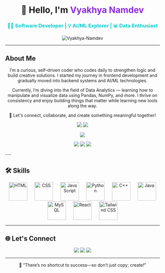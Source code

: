 <h1 align="center">🚀 Hello, I'm <span style="color:#8A2BE2">Vyakhya Namdev</span></h1>
<h3 align="center" style="color: #00CED1;">👩‍💻 Software Developer | 💡 AI/ML Explorer | 📊 Data Enthusiast</h3>

<p align="center">
  <img src="https://komarev.com/ghpvc/?username=Vyakhya-Namdev&label=Profile%20views&color=0e75b6&style=flat" alt="Vyakhya-Namdev"/>
</p>

---

##  About Me

<p align="center">
I’m a curious, self-driven coder who codes daily to strengthen logic and build creative solutions. I started my journey in frontend development and gradually moved into backend systems and AI/ML technologies.
</p>

<p align="center">
Currently, I’m diving into the field of Data Analytics — learning how to manipulate and visualize data using Pandas, NumPy, and more. I thrive on consistency and enjoy building things that matter while learning new tools along the way.
</p>

<p align="center">
🚀 Let's connect, collaborate, and create something meaningful together!
</p>

<p align="center">
  <img src="https://github-readme-stats.vercel.app/api?username=Vyakhya-Namdev&show_icons=true&theme=tokyonight"/>
  <img src="https://github-readme-stats.vercel.app/api/top-langs/?username=Vyakhya-Namdev&layout=compact&theme=tokyonight"/>
</p>

<p align="center">
  <img src="https://github-readme-activity-graph.vercel.app/graph?username=Vyakhya-Namdev&theme=react-dark" />
</p>

<p align="center">
  <img src="https://github-profile-summary-cards.vercel.app/api/cards/profile-details?username=Vyakhya-Namdev&theme=tokyonight" />
  <img src="https://github-profile-summary-cards.vercel.app/api/cards/repos-per-language?username=Vyakhya-Namdev&theme=tokyonight" />
  <img src="https://github-profile-summary-cards.vercel.app/api/cards/most-commit-language?username=Vyakhya-Namdev&theme=tokyonight" />
</p>
---

## 🛠️ Skills

<p align="center">
  <a href="https://developer.mozilla.org/en-US/docs/Web/HTML" target="_blank" style="text-decoration: none; margin: 10px;">
    <img src="https://cdn.jsdelivr.net/gh/devicons/devicon/icons/html5/html5-original-wordmark.svg" width="60" alt="HTML"/>
  </a>
  <a href="https://developer.mozilla.org/en-US/docs/Web/CSS" target="_blank" style="text-decoration: none; margin: 10px;">
    <img src="https://cdn.jsdelivr.net/gh/devicons/devicon/icons/css3/css3-original-wordmark.svg" width="60" alt="CSS"/>
  </a>
  <a href="https://developer.mozilla.org/en-US/docs/Web/JavaScript" target="_blank" style="text-decoration: none; margin: 10px;">
    <img src="https://cdn.jsdelivr.net/gh/devicons/devicon/icons/javascript/javascript-original.svg" width="60" alt="JavaScript"/>
  </a>
  <a href="https://www.python.org/" target="_blank" style="text-decoration: none; margin: 10px;">
    <img src="https://cdn.jsdelivr.net/gh/devicons/devicon/icons/python/python-original.svg" width="60" alt="Python"/>
  </a>
  <a href="https://isocpp.org/" target="_blank" style="text-decoration: none; margin: 10px;">
    <img src="https://cdn.jsdelivr.net/gh/devicons/devicon/icons/cplusplus/cplusplus-original.svg" width="60" alt="C++"/>
  </a>
  <a href="https://www.java.com/" target="_blank" style="text-decoration: none; margin: 10px;">
    <img src="https://cdn.jsdelivr.net/gh/devicons/devicon/icons/java/java-original.svg" width="60" alt="Java"/>
  </a>
  <a href="https://www.mysql.com/" target="_blank" style="text-decoration: none; margin: 10px;">
    <img src="https://cdn.jsdelivr.net/gh/devicons/devicon/icons/mysql/mysql-original-wordmark.svg" width="60" alt="MySQL"/>
  </a>
  <a href="https://reactjs.org/" target="_blank" style="text-decoration: none; margin: 10px;">
    <img src="https://cdn.jsdelivr.net/gh/devicons/devicon/icons/react/react-original.svg" width="60" alt="React"/>
  </a>
  <a href="https://tailwindcss.com/" target="_blank" style="text-decoration: none; margin: 10px;">
    <img src="https://www.vectorlogo.zone/logos/tailwindcss/tailwindcss-icon.svg" width="60" alt="Tailwind CSS"/>
  </a>
</p>


---

## 🌐 Let's Connect

<p align="center">
  <a href="https://github.com/Vyakhya-Namdev"><img src="https://img.shields.io/badge/GitHub-000000?style=for-the-badge&logo=github&logoColor=white"/></a>
  <a href="https://linkedin.com/in/vyakhyanamdev"><img src="https://img.shields.io/badge/LinkedIn-0077B5?style=for-the-badge&logo=linkedin&logoColor=white"/></a>
  <a href="mailto:namdevyakhya2005@gmail.com"><img src="https://img.shields.io/badge/Email-D14836?style=for-the-badge&logo=gmail&logoColor=white"/></a>
</p>

---

<p align="center">
  🚀 “There’s no shortcut to success—so don’t just copy; create!”
</p>
